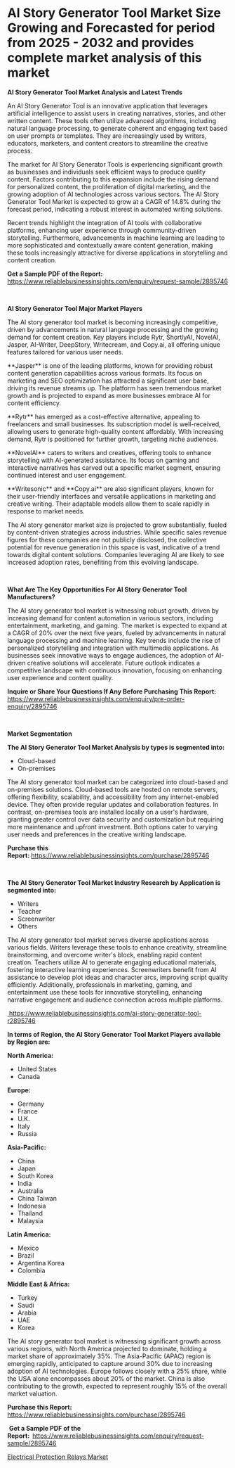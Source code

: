 <p><h1>AI Story Generator Tool Market Size Growing and Forecasted for period from 2025 - 2032 and provides complete market analysis of this market</h1></p><p><strong>AI Story Generator Tool Market Analysis and Latest Trends</strong></p>
<p><p>An AI Story Generator Tool is an innovative application that leverages artificial intelligence to assist users in creating narratives, stories, and other written content. These tools often utilize advanced algorithms, including natural language processing, to generate coherent and engaging text based on user prompts or templates. They are increasingly used by writers, educators, marketers, and content creators to streamline the creative process.</p><p>The market for AI Story Generator Tools is experiencing significant growth as businesses and individuals seek efficient ways to produce quality content. Factors contributing to this expansion include the rising demand for personalized content, the proliferation of digital marketing, and the growing adoption of AI technologies across various sectors. The AI Story Generator Tool Market is expected to grow at a CAGR of 14.8% during the forecast period, indicating a robust interest in automated writing solutions.</p><p>Recent trends highlight the integration of AI tools with collaborative platforms, enhancing user experience through community-driven storytelling. Furthermore, advancements in machine learning are leading to more sophisticated and contextually aware content generation, making these tools increasingly attractive for diverse applications in storytelling and content creation.</p></p>
<p><strong>Get a Sample PDF of the Report:&nbsp;</strong> <a href="https://www.reliablebusinessinsights.com/enquiry/request-sample/2895746?utm_campaign=2752&utm_medium=2&utm_source=Github&utm_content=ia&utm_term=15032025&utm_id=ai-story-generator-tool">https://www.reliablebusinessinsights.com/enquiry/request-sample/2895746</a></p>
<p>&nbsp;</p>
<p><strong>AI Story Generator Tool Major Market Players</strong></p>
<p><p>The AI story generator tool market is becoming increasingly competitive, driven by advancements in natural language processing and the growing demand for content creation. Key players include Rytr, ShortlyAI, NovelAI, Jasper, AI-Writer, DeepStory, Writecream, and Copy.ai, all offering unique features tailored for various user needs.</p><p>**Jasper** is one of the leading platforms, known for providing robust content generation capabilities across various formats. Its focus on marketing and SEO optimization has attracted a significant user base, driving its revenue streams up. The platform has seen tremendous market growth and is projected to expand as more businesses embrace AI for content efficiency.</p><p>**Rytr** has emerged as a cost-effective alternative, appealing to freelancers and small businesses. Its subscription model is well-received, allowing users to generate high-quality content affordably. With increasing demand, Rytr is positioned for further growth, targeting niche audiences.</p><p>**NovelAI** caters to writers and creatives, offering tools to enhance storytelling with AI-generated assistance. Its focus on gaming and interactive narratives has carved out a specific market segment, ensuring continued interest and user engagement.</p><p>**Writesonic** and **Copy.ai** are also significant players, known for their user-friendly interfaces and versatile applications in marketing and creative writing. Their adaptable models allow them to scale rapidly in response to market needs.</p><p>The AI story generator market size is projected to grow substantially, fueled by content-driven strategies across industries. While specific sales revenue figures for these companies are not publicly disclosed, the collective potential for revenue generation in this space is vast, indicative of a trend towards digital content solutions. Companies leveraging AI are likely to see increased adoption rates, benefiting from this evolving landscape.</p></p>
<p>&nbsp;</p>
<p><strong>What Are The Key Opportunities For AI Story Generator Tool Manufacturers?</strong></p>
<p><p>The AI story generator tool market is witnessing robust growth, driven by increasing demand for content automation in various sectors, including entertainment, marketing, and gaming. The market is expected to expand at a CAGR of 20% over the next five years, fueled by advancements in natural language processing and machine learning. Key trends include the rise of personalized storytelling and integration with multimedia applications. As businesses seek innovative ways to engage audiences, the adoption of AI-driven creative solutions will accelerate. Future outlook indicates a competitive landscape with continuous innovation, focusing on enhancing user experience and content quality.</p></p>
<p><strong>Inquire or Share Your Questions If Any Before Purchasing This Report:</strong> <a href="https://www.reliablebusinessinsights.com/enquiry/pre-order-enquiry/2895746?utm_campaign=2752&utm_medium=2&utm_source=Github&utm_content=ia&utm_term=15032025&utm_id=ai-story-generator-tool">https://www.reliablebusinessinsights.com/enquiry/pre-order-enquiry/2895746</a></p>
<p>&nbsp;</p>
<p><strong>Market Segmentation</strong></p>
<p><strong>The AI Story Generator Tool Market Analysis by types is segmented into:</strong></p>
<p><ul><li>Cloud-based</li><li>On-premises</li></ul></p>
<p><p>The AI story generator tool market can be categorized into cloud-based and on-premises solutions. Cloud-based tools are hosted on remote servers, offering flexibility, scalability, and accessibility from any internet-enabled device. They often provide regular updates and collaboration features. In contrast, on-premises tools are installed locally on a user's hardware, granting greater control over data security and customization but requiring more maintenance and upfront investment. Both options cater to varying user needs and preferences in the creative writing landscape.</p></p>
<p><strong>Purchase this Report:&nbsp;</strong><a href="https://www.reliablebusinessinsights.com/purchase/2895746?utm_campaign=2752&utm_medium=2&utm_source=Github&utm_content=ia&utm_term=15032025&utm_id=ai-story-generator-tool">https://www.reliablebusinessinsights.com/purchase/2895746</a></p>
<p>&nbsp;</p>
<p><strong>The AI Story Generator Tool Market Industry Research by Application is segmented into:</strong></p>
<p><ul><li>Writers</li><li>Teacher</li><li>Screenwriter</li><li>Others</li></ul></p>
<p><p>The AI story generator tool market serves diverse applications across various fields. Writers leverage these tools to enhance creativity, streamline brainstorming, and overcome writer's block, enabling rapid content creation. Teachers utilize AI to generate engaging educational materials, fostering interactive learning experiences. Screenwriters benefit from AI assistance to develop plot ideas and character arcs, improving script quality efficiently. Additionally, professionals in marketing, gaming, and entertainment use these tools for innovative storytelling, enhancing narrative engagement and audience connection across multiple platforms.</p></p>
<p><a href="https://www.reliablebusinessinsights.com/ai-story-generator-tool-r2895746?utm_campaign=2752&utm_medium=2&utm_source=Github&utm_content=ia&utm_term=15032025&utm_id=ai-story-generator-tool">&nbsp;https://www.reliablebusinessinsights.com/ai-story-generator-tool-r2895746</a></p>
<p><strong>In terms of Region, the AI Story Generator Tool Market Players available by Region are:</strong></p>
<p>
    <p> <strong> North America: </strong>
        <ul>
            <li>United States</li>
            <li>Canada</li>
        </ul>
        </p> 
    <p> <strong> Europe: </strong>
        <ul>
            <li>Germany</li>
            <li>France</li>
            <li>U.K.</li>
            <li>Italy</li>
            <li>Russia</li>
        </ul>
        </p> 
    <p> <strong> Asia-Pacific: </strong>
        <ul>
            <li>China</li>
            <li>Japan</li>
            <li>South Korea</li>
            <li>India</li>
            <li>Australia</li>
            <li>China Taiwan</li>
            <li>Indonesia</li>
            <li>Thailand</li>
            <li>Malaysia</li>
        </ul>
        </p> 
    <p> <strong> Latin America: </strong>
        <ul>
            <li>Mexico</li>
            <li>Brazil</li>
            <li>Argentina Korea</li>
            <li>Colombia</li>
        </ul>
        </p> 
    <p> <strong> Middle East & Africa: </strong>
        <ul>
            <li>Turkey</li>
            <li>Saudi</li>
            <li>Arabia</li>
            <li>UAE</li>
            <li>Korea</li>
        </ul>
    </p>
    </p>
<p><p>The AI story generator tool market is witnessing significant growth across various regions, with North America projected to dominate, holding a market share of approximately 35%. The Asia-Pacific (APAC) region is emerging rapidly, anticipated to capture around 30% due to increasing adoption of AI technologies. Europe follows closely with a 25% share, while the USA alone encompasses about 20% of the market. China is also contributing to the growth, expected to represent roughly 15% of the overall market valuation.</p></p>
<p><strong>Purchase this Report: </strong><a href="https://www.reliablebusinessinsights.com/purchase/2895746?utm_campaign=2752&utm_medium=2&utm_source=Github&utm_content=ia&utm_term=15032025&utm_id=ai-story-generator-tool">https://www.reliablebusinessinsights.com/purchase/2895746</a></p>
<p>&nbsp;<strong>Get a Sample PDF of the Report:&nbsp;&nbsp;</strong><a href="https://www.reliablebusinessinsights.com/enquiry/request-sample/2895746?utm_campaign=2752&utm_medium=2&utm_source=Github&utm_content=ia&utm_term=15032025&utm_id=ai-story-generator-tool">https://www.reliablebusinessinsights.com/enquiry/request-sample/2895746</a></p>
<p><strong></strong></p>
<p><p><a href="https://github.com/qetelosooya/Market-Research-Report-List-1/blob/main/electrical-protection-relays-market.md?utm_campaign=2752&utm_medium=2&utm_source=Github&utm_content=ia&utm_term=15032025&utm_id=ai-story-generator-tool">Electrical Protection Relays Market</a></p></p>